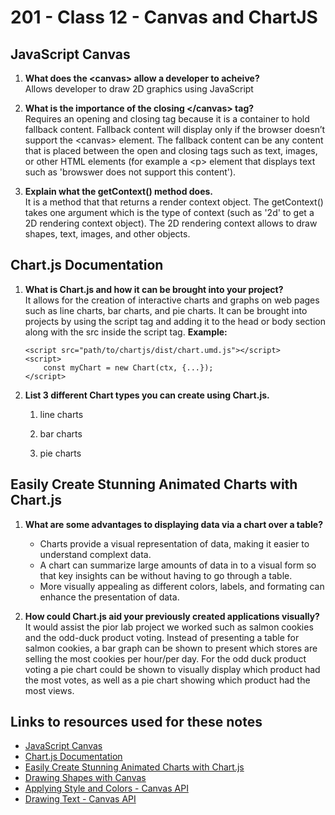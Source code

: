 # 201 - Class 12 - Canvas and ChartJS

## JavaScript Canvas

1. **What does the \<canvas> allow a developer to acheive?**  
Allows developer to draw 2D graphics using JavaScript

2. **What is the importance of the closing \</canvas> tag?**  
Requires an opening and closing tag because it is a container to hold fallback content.  Fallback content will display only if the browser doesn’t support the \<canvas> element.  The fallback content can be any content that is placed between the open and closing tags such as text, images, or other HTML elements (for example a \<p> element that displays text such as 'browswer does not support this content').

3. **Explain what the getContext() method does.**  
It is a method that that returns a render context object. The getContext() takes one argument which is the type of context (such as '2d' to get a 2D rendering context object).  The 2D rendering context allows to draw shapes, text, images, and other objects.

## Chart.js Documentation

1. **What is Chart.js and how it can be brought into your project?**  
It allows for the creation of interactive charts and graphs on web pages such as line charts, bar charts, and pie charts.  It can be brought into projects by using the script tag and adding it to the head or body section along with the src inside the script tag. **Example:**  

    ``` javasript
    <script src="path/to/chartjs/dist/chart.umd.js"></script>
    <script>
        const myChart = new Chart(ctx, {...});
    </script>
    ```

2. **List 3 different Chart types you can create using Chart.js.**  

    1. line charts

    2. bar charts

    3. pie charts  

## Easily Create Stunning Animated Charts with Chart.js

1. **What are some advantages to displaying data via a chart over a table?**  
    * Charts provide a visual representation of data, making it easier to understand complext data.
    * A chart can summarize large amounts of data in to a visual form so that key insights can be without having to go through a table.  
    * More visually appealing as different colors, labels, and formating can enhance the presentation of data.

2. **How could Chart.js aid your previously created applications visually?**  
It would assist the pior lab project we worked such as salmon cookies and the odd-duck product voting.  Instead of presenting a table for salmon cookies, a bar graph can be shown to present which stores are selling the most cookies per hour/per day.  For the odd duck product voting a pie chart could be shown to visually display which product had the most votes, as well as a pie chart showing which product had the most views.

## Links to resources used for these notes

* [JavaScript Canvas](https://www.javascripttutorial.net/web-apis/javascript-canvas/)
* [Chart.js Documentation](https://www.chartjs.org/docs/latest/)
* [Easily Create Stunning Animated Charts with Chart.js](https://www.webdesignerdepot.com/2013/11/easily-create-stunning-animated-charts-with-chart-js/)
* [Drawing Shapes with Canvas](https://developer.mozilla.org/en-US/docs/Web/API/Canvas_API/Tutorial/Drawing_shapes)
* [Applying Style and Colors - Canvas API](https://developer.mozilla.org/en-US/docs/Web/API/Canvas_API/Tutorial/Applying_styles_and_colors)
* [Drawing Text - Canvas API](https://developer.mozilla.org/en-US/docs/Web/API/Canvas_API/Tutorial/Drawing_text)
